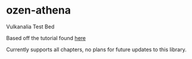 # ozen-athena
Vulkanalia Test Bed

Based off the tutorial found [here](https://kylemayes.github.io/vulkanalia/introduction.html)

Currently supports all chapters, no plans for future updates to this library.
